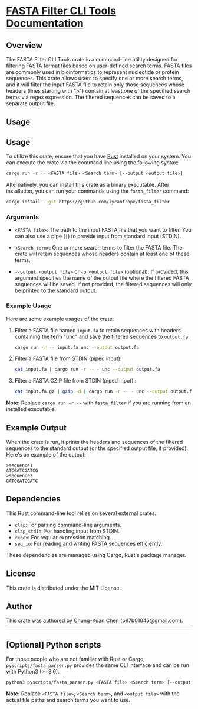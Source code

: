 # [FASTA Filter CLI Tools Documentation](https://github.com/lycantrope/fasta_filter)

## Overview

The FASTA Filter CLI Tools crate is a command-line utility designed for filtering FASTA format files based on user-defined search terms. FASTA files are commonly used in bioinformatics to represent nucleotide or protein sequences. This crate allows users to specify one or more search terms, and it will filter the input FASTA file to retain only those sequences whose headers (lines starting with ">") contain at least one of the specified search terms via regex expression. The filtered sequences can be saved to a separate output file.

## Usage

## Usage

To utilize this crate, ensure that you have [Rust](https://www.rust-lang.org/tools/install) installed on your system. You can execute the crate via the command line using the following syntax:

```bash
cargo run -r -- <FASTA file> <Search term> [--output <output file>]
```

Alternatively, you can install this crate as a binary executable. After installation, you can run your commands using the `fasta_filter` command:

```bash
cargo install --git https://github.com/lycantrope/fasta_filter
```

### Arguments

- `<FASTA file>`: The path to the input FASTA file that you want to filter. You can also use a pipe (`|`) to provide input from standard input (STDIN).

- `<Search term>`: One or more search terms to filter the FASTA file. The crate will retain sequences whose headers contain at least one of these terms.

- `--output <output file>` or `-o <output file>` (optional): If provided, this argument specifies the name of the output file where the filtered FASTA sequences will be saved. If not provided, the filtered sequences will only be printed to the standard output.

### Example Usage

Here are some example usages of the crate:

1. Filter a FASTA file named `input.fa` to retain sequences with headers containing the term "unc" and save the filtered sequences to `output.fa`:

    ```bash
    cargo run -r -- input.fa unc --output output.fa
    ```

2. Filter a FASTA file from STDIN (piped input):

    ```bash
    cat input.fa | cargo run -r -- - unc --output output.fa
    ```

3. Filter a FASTA GZIP file from STDIN (piped input) :

    ```bash
    cat input.fa.gz | gzip -d | cargo run -r -- - unc --output output.fa
    ```

**Note**: Replace `cargo run -r --` with `fasta_filter` if you are running from an installed executable.


## Example Output

When the crate is run, it prints the headers and sequences of the filtered sequences to the standard output (or the specified output file, if provided). Here's an example of the output:

```
>sequence1
ATCGATCGATCG
>sequence2
GATCGATCGATC
```

## Dependencies

This Rust command-line tool relies on several external crates:

- `clap`: For parsing command-line arguments.
- `clap_stdin`: For handling input from STDIN.
- `regex`: For regular expression matching.
- `seq_io`: For reading and writing FASTA sequences efficiently.

These dependencies are managed using Cargo, Rust's package manager.

## License

This crate is distributed under the MIT License.

## Author

This crate was authored by Chung-Kuan Chen (b97b01045@gmail.com).

---

## [Optional] Python scripts

For those people who are not familiar with Rust or Cargo, `pyscripts/fasta_parser.py` provides the same CLI interface and can be run with Python3 (>=3.6).


```bash
python3 pyscripts/fasta_parser.py <FASTA file> <Search term> [--output <output file>]
```


**Note**: Replace `<FASTA file>`, `<Search term>`, and `<output file>` with the actual file paths and search terms you want to use.
